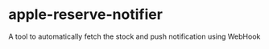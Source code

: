 # apple-reserve-notifier
A tool to automatically fetch the stock and push notification using WebHook
